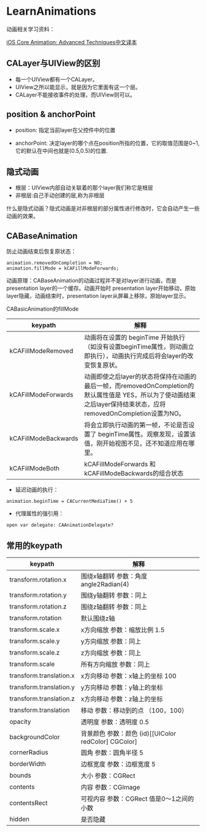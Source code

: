 # LearnAnimations
动画相关学习资料：

[iOS Core Animation: Advanced Techniques中文译本](https://www.gitbook.com/book/zsisme/ios-/details)

## CALayer与UIView的区别

* 每一个UIView都有一个CALayer。
* UIView之所以能显示，就是因为它里面有这一个层。
* CALayer不能接收事件的处理，而UIView则可以。

## position & anchorPoint

* position: 指定当前layer在父控件中的位置

* anchorPoint: 决定layer的哪个点在position所指的位置，它的取值范围是0~1,它的默认在中间也就是(0.5,0.5)的位置.

## 隐式动画

* 根层：UIView内部自动关联着的那个layer我们称它是根层
* 非根层:自己手动创建的层,称为非根层

什么是隐式动画？隐式动画是对非根层的部分属性进行修改时，它会自动产生一些动画的效果。

## CABaseAnimation
防止动画结束后恢复原状态：

```
animation.removedOnCompletion = NO;
animation.fillMode = kCAFillModeForwards;

```

动画原理：CABaseAnimation的动画过程并不是对layer进行动画，而是presentation layer的一个缓存。动画开始时 presentation layer开始移动，原始layer隐藏，动画结束时，presentation layer从屏幕上移除，原始layer显示。

CABasicAnimation的fillMode

keypath | 解释
------------- | -------------
kCAFillModeRemoved  |  动画将在设置的 beginTime 开始执行（如没有设置beginTime属性，则动画立即执行），动画执行完成后将会layer的改变恢复原状。
kCAFillModeForwards  | 动画即使之后layer的状态将保持在动画的最后一帧，而removedOnCompletion的默认属性值是 YES，所以为了使动画结束之后layer保持结束状态，应将removedOnCompletion设置为NO。
kCAFillModeBackwards  | 将会立即执行动画的第一帧，不论是否设置了 beginTime属性。观察发现，设置该值，刚开始视图不见，还不知道应用在哪里。
kCAFillModeBoth  | kCAFillModeForwards 和 kCAFillModeBackwards的组合状态



* 延迟动画的执行：

```
animation.beginTime = CACurrentMediaTime() + 5

```

* 代理属性的强引用：

```
open var delegate: CAAnimationDelegate?

```



## 常用的keypath


keypath | 解释
------------- | -------------
transform.rotation.x  | 围绕x轴翻转 参数：角度 angle2Radian(4)
transform.rotation.y  | 围绕y轴翻转 参数：同上 
transform.rotation.z  | 围绕z轴翻转 参数：同上  
transform.rotation  | 默认围绕z轴  
transform.scale.x  | x方向缩放 参数：缩放比例 1.5 
transform.scale.y  | y方向缩放 参数：同上  
transform.scale.z  | z方向缩放 参数：同上 
transform.scale  | 所有方向缩放 参数：同上  
transform.translation.x  | x方向移动 参数：x轴上的坐标 100  
transform.translation.y  | y方向移动 参数：y轴上的坐标 
transform.translation.z  | x方向移动 参数：z轴上的坐标 
transform.translation | 移动 参数：移动到的点 （100，100） 
opacity | 透明度 参数：透明度 0.5 
backgroundColor | 背景颜色 参数：颜色 (id)[[UIColor redColor] CGColor] 
cornerRadius | 圆角 参数：圆角半径 5 
borderWidth | 边框宽度 参数：边框宽度 5 
bounds | 大小 参数：CGRect 
contents | 内容 参数：CGImage 
contentsRect | 可视内容 参数：CGRect 值是0～1之间的小数 
hidden | 是否隐藏 









